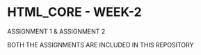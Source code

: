 # HTML_CORE    -   WEEK-2

ASSIGNMENT 1  & ASSIGNMENT 2

BOTH THE ASSIGNMENTS ARE INCLUDED IN THIS REPOSITORY


